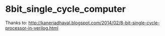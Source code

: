 # 8bit_single_cycle_computer

Thanks to: http://kaneriadhaval.blogspot.com/2014/02/8-bit-single-cycle-processor-in-verilog.html
